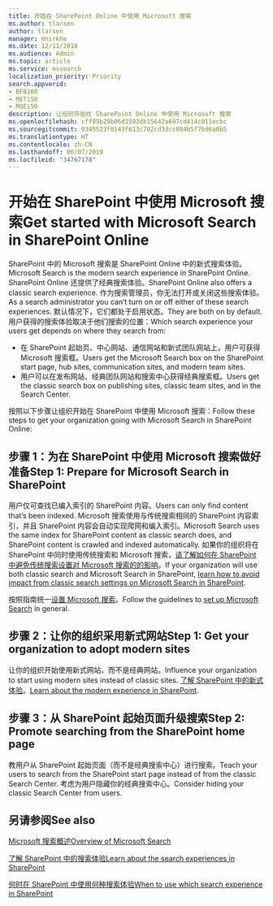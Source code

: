 ```yaml
---
title: 开始在 SharePoint Online 中使用 Microsoft 搜索
ms.author: tlarsen
author: tlarsen
manager: mnirkhe
ms.date: 12/11/2018
ms.audience: Admin
ms.topic: article
ms.service: mssearch
localization_priority: Priority
search.appverid:
- BFB160
- MET150
- MOE150
description: 让组织开始在 SharePoint Online 中使用 Microsoft 搜索
ms.openlocfilehash: cff89b29b06d1592db15642a697cd414c011ecbc
ms.sourcegitcommit: 9345523f0143f613c702cd3dcc084b5f7bd6a0b5
ms.translationtype: HT
ms.contentlocale: zh-CN
ms.lasthandoff: 06/07/2019
ms.locfileid: "34767178"
---
```

# <a name="get-started-with-microsoft-search-in-sharepoint"></a><span data-ttu-id="1b42c-103">开始在 SharePoint 中使用 Microsoft 搜索</span><span class="sxs-lookup"><span data-stu-id="1b42c-103">Get started with Microsoft Search in SharePoint Online</span></span>

<span data-ttu-id="1b42c-104">SharePoint 中的 Microsoft 搜索是 SharePoint Online 中的新式搜索体验。</span><span class="sxs-lookup"><span data-stu-id="1b42c-104">Microsoft Search is the modern search experience in SharePoint Online.</span></span> <span data-ttu-id="1b42c-105">SharePoint Online 还提供了经典搜索体验。</span><span class="sxs-lookup"><span data-stu-id="1b42c-105">SharePoint Online also offers a classic search experience.</span></span> <span data-ttu-id="1b42c-106">作为搜索管理员，你无法打开或关闭这些搜索体验。</span><span class="sxs-lookup"><span data-stu-id="1b42c-106">As a search administrator you can’t turn on or off either of these search experiences.</span></span> <span data-ttu-id="1b42c-107">默认情况下，它们都处于启用状态。</span><span class="sxs-lookup"><span data-stu-id="1b42c-107">They are both on by default.</span></span> <span data-ttu-id="1b42c-108">用户获得的搜索体验取决于他们搜索的位置：</span><span class="sxs-lookup"><span data-stu-id="1b42c-108">Which search experience your users get depends on where they search from:</span></span>

- <span data-ttu-id="1b42c-109">在 SharePoint 起始页、中心网站、通信网站和新式团队网站上，用户可获得 Microsoft 搜索框。</span><span class="sxs-lookup"><span data-stu-id="1b42c-109">Users get the Microsoft Search box on the SharePoint start page, hub sites, communication sites, and modern team sites.</span></span>
- <span data-ttu-id="1b42c-110">用户可以在发布网站、经典团队网站和搜索中心获得经典搜索框。</span><span class="sxs-lookup"><span data-stu-id="1b42c-110">Users get the classic search box on publishing sites, classic team sites, and in the Search Center.</span></span>

<span data-ttu-id="1b42c-111">按照以下步骤让组织开始在 SharePoint 中使用 Microsoft 搜索：</span><span class="sxs-lookup"><span data-stu-id="1b42c-111">Follow these steps to get your organization going with Microsoft Search in SharePoint Online:</span></span>

## <a name="step-1-prepare-for-microsoft-search-in-sharepoint"></a><span data-ttu-id="1b42c-112">步骤 1：为在 SharePoint 中使用 Microsoft 搜索做好准备</span><span class="sxs-lookup"><span data-stu-id="1b42c-112">Step 1: Prepare for Microsoft Search in SharePoint</span></span>

<span data-ttu-id="1b42c-113">用户仅可查找已编入索引的 SharePoint 内容。</span><span class="sxs-lookup"><span data-stu-id="1b42c-113">Users can only find content that’s been indexed.</span></span> <span data-ttu-id="1b42c-114">Microsoft 搜索使用与传统搜索相同的 SharePoint 内容索引，并且 SharePoint 内容会自动实现爬网和编入索引。</span><span class="sxs-lookup"><span data-stu-id="1b42c-114">Microsoft Search uses the same index for SharePoint content as classic search does, and SharePoint content is crawled and indexed automatically.</span></span> <span data-ttu-id="1b42c-115">如果你的组织将在 SharePoint 中同时使用传统搜索和 Microsoft 搜索，[请了解如何在 SharePoint 中避免传统搜索设置对 Microsoft 搜索的的影响](https://docs.microsoft.com/sharepoint/differences-classic-modern-search)。</span><span class="sxs-lookup"><span data-stu-id="1b42c-115">If your organization will use both classic search and Microsoft Search in SharePoint, [learn how to avoid impact from classic search settings on Microsoft Search in SharePoint](https://docs.microsoft.com/sharepoint/differences-classic-modern-search).</span></span>

<span data-ttu-id="1b42c-116">按照指南统一[设置 Microsoft 搜索](set-up-microsoft-search.md)。</span><span class="sxs-lookup"><span data-stu-id="1b42c-116">Follow the guidelines to [set up Microsoft Search](set-up-microsoft-search.md) in general.</span></span>


## <a name="step-2-get-your-organization-to-adopt-modern-sites"></a><span data-ttu-id="1b42c-117">步骤 2：让你的组织采用新式网站</span><span class="sxs-lookup"><span data-stu-id="1b42c-117">Step 1: Get your organization to adopt modern sites</span></span>

<span data-ttu-id="1b42c-118">让你的组织开始使用新式网站，而不是经典网站。</span><span class="sxs-lookup"><span data-stu-id="1b42c-118">Influence your organization to start using modern sites instead of classic sites.</span></span> <span data-ttu-id="1b42c-119">[了解 SharePoint 中的新式体验](https://support.office.com/article/SharePoint-classic-and-modern-experiences-5725c103-505d-4a6e-9350-300d3ec7d73f)。</span><span class="sxs-lookup"><span data-stu-id="1b42c-119">[Learn about the modern experience in SharePoint](https://support.office.com/article/SharePoint-classic-and-modern-experiences-5725c103-505d-4a6e-9350-300d3ec7d73f).</span></span>

## <a name="step-3-promote-searching-from-the-sharepoint-start-page"></a><span data-ttu-id="1b42c-120">步骤 3：从 SharePoint 起始页面升级搜索</span><span class="sxs-lookup"><span data-stu-id="1b42c-120">Step 2: Promote searching from the SharePoint home page</span></span>

<span data-ttu-id="1b42c-121">教用户从 SharePoint 起始页面（而不是经典搜索中心）进行搜索。</span><span class="sxs-lookup"><span data-stu-id="1b42c-121">Teach your users to search from the SharePoint start page instead of from the classic Search Center.</span></span> <span data-ttu-id="1b42c-122">考虑为用户隐藏你的经典搜索中心。</span><span class="sxs-lookup"><span data-stu-id="1b42c-122">Consider hiding your classic Search Center from users.</span></span>

## <a name="see-also"></a><span data-ttu-id="1b42c-123">另请参阅</span><span class="sxs-lookup"><span data-stu-id="1b42c-123">See also</span></span>
[<span data-ttu-id="1b42c-124">Microsoft 搜索概述</span><span class="sxs-lookup"><span data-stu-id="1b42c-124">Overview of Microsoft Search</span></span>](overview-microsoft-search.md)

[<span data-ttu-id="1b42c-125">了解 SharePoint 中的搜索体验</span><span class="sxs-lookup"><span data-stu-id="1b42c-125">Learn about the search experiences in SharePoint</span></span>](https://docs.microsoft.com/zh-CN/sharepoint/overview-of-search)

[<span data-ttu-id="1b42c-126">何时在 SharePoint 中使用何种搜索体验</span><span class="sxs-lookup"><span data-stu-id="1b42c-126">When to use which search experience in SharePoint</span></span>](https://docs.microsoft.com/sharepoint/get-started-with-modern-search-experience)